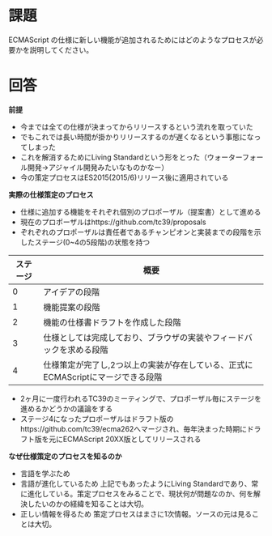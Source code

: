 # 課題
ECMAScript の仕様に新しい機能が追加されるためにはどのようなプロセスが必要かを説明してください。

# 回答

**前提**

- 今までは全ての仕様が決まってからリリースするという流れを取っていた
- でもこれでは長い時間が掛かりリリースするのが遅くなるという事態になってしまった
- これを解消するためにLiving Standardという形をとった（ウォーターフォール開発→アジャイル開発みたいなものかなー）
- 今の策定プロセスはES2015(2015/6)リリース後に適用されている

**実際の仕様策定のプロセス**

- 仕様に追加する機能をそれぞれ個別のプロポーザル（提案書）として進める
- 現在のプロポーザルはhttps://github.com/tc39/proposals
- ぞれぞれのプロポーザルは責任者であるチャンピオンと実装までの段階を示したステージ(0~4の5段階)の状態を持つ

| ステージ | 概要 |
| --- | --- |
| 0 | アイデアの段階 |
| 1 | 機能提案の段階 |
| 2 | 機能の仕様書ドラフトを作成した段階 |
| 3 | 仕様としては完成しており、ブラウザの実装やフィードバックを求める段階 |
| 4 | 仕様策定が完了し,2つ以上の実装が存在している、正式にECMAScriptにマージできる段階 |

- 2ヶ月に一度行われるTC39のミーティングで、プロポーザル毎にステージを進めるかどうかの議論をする
- ステージ4になったプロポーザルはドラフト版のhttps://github.com/tc39/ecma262へマージされ、毎年決まった時期にドラフト版を元にECMAScript 20XX版としてリリースされる

**なぜ仕様策定のプロセスを知るのか**

- 言語を学ぶため
- 言語が進化しているため
    上記でもあったようにLiving Standardであり、常に進化している。策定プロセスをみることで、現状何が問題なのか、何を解決したいのかの経緯を知ることは大切。
- 正しい情報を得るため
    策定プロセスはまさに1次情報。ソースの元は見ることは大切。
